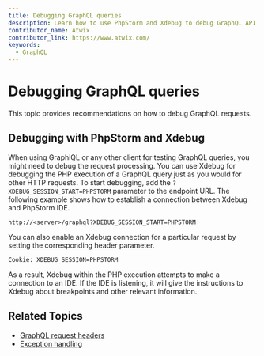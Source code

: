 ```yaml
---
title: Debugging GraphQL queries
description: Learn how to use PhpStorm and Xdebug to debug GraphQL API queries.
contributor_name: Atwix
contributor_link: https://www.atwix.com/
keywords:
  - GraphQL
---
```


# Debugging GraphQL queries

This topic provides recommendations on how to debug GraphQL requests.

## Debugging with PhpStorm and Xdebug

When using GraphiQL or any other client for testing GraphQL queries, you might need to debug the request processing.
You can use Xdebug for debugging the PHP execution of a GraphQL query just as you would for other HTTP requests.
To start debugging, add the `?XDEBUG_SESSION_START=PHPSTORM` parameter to the endpoint URL.
The following example shows how to establish a connection between Xdebug and PhpStorm IDE.

```http
http://<server>/graphql?XDEBUG_SESSION_START=PHPSTORM
```

You can also enable an Xdebug connection for a particular request by setting the corresponding header parameter.

```text
Cookie: XDEBUG_SESSION=PHPSTORM
```

As a result, Xdebug within the PHP execution attempts to make a connection to an IDE. If the IDE is listening, it will give the instructions to Xdebug about breakpoints and other relevant information.

## Related Topics

*  [GraphQL request headers](../usage/headers.md)
*  [Exception handling](exceptions.md)
